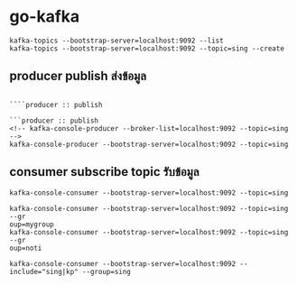 # go-kafka

```check&&create topic
kafka-topics --bootstrap-server=localhost:9092 --list
kafka-topics --bootstrap-server=localhost:9092 --topic=sing --create
```

## producer publish ส่งข้อมูล

```producer :: publish

````producer :: publish

```producer :: publish
<!-- kafka-console-producer --broker-list=localhost:9092 --topic=sing -->
kafka-console-producer --bootstrap-server=localhost:9092 --topic=sing
````

## consumer subscribe topic รับข้อมูล

```consumer :: subscribe
kafka-console-consumer --bootstrap-server=localhost:9092 --topic=sing
```

```consumer group
kafka-console-consumer --bootstrap-server=localhost:9092 --topic=sing --gr
oup=mygroup
kafka-console-consumer --bootstrap-server=localhost:9092 --topic=sing --gr
oup=noti
```

```consumer :: subscribe multi topic
kafka-console-consumer --bootstrap-server=localhost:9092 --include="sing|kp" --group=sing
```
